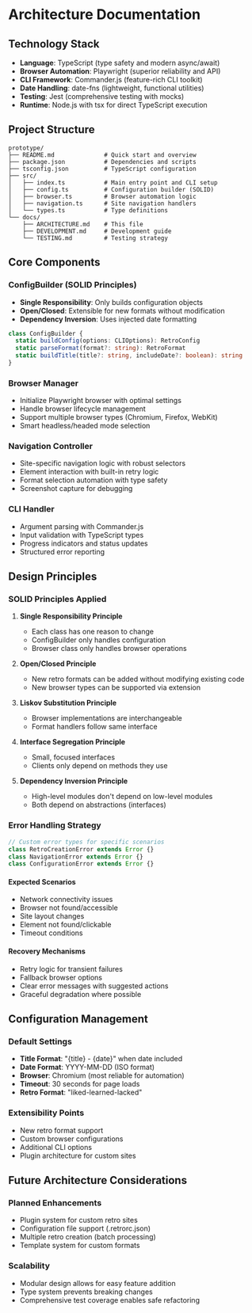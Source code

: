 # Architecture Documentation

## Technology Stack

- **Language**: TypeScript (type safety and modern async/await)
- **Browser Automation**: Playwright (superior reliability and API)
- **CLI Framework**: Commander.js (feature-rich CLI toolkit)
- **Date Handling**: date-fns (lightweight, functional utilities)
- **Testing**: Jest (comprehensive testing with mocks)
- **Runtime**: Node.js with tsx for direct TypeScript execution

## Project Structure

```
prototype/
├── README.md              # Quick start and overview
├── package.json           # Dependencies and scripts
├── tsconfig.json          # TypeScript configuration
├── src/
│   ├── index.ts           # Main entry point and CLI setup
│   ├── config.ts          # Configuration builder (SOLID)
│   ├── browser.ts         # Browser automation logic
│   ├── navigation.ts      # Site navigation handlers
│   └── types.ts           # Type definitions
└── docs/
    ├── ARCHITECTURE.md    # This file
    ├── DEVELOPMENT.md     # Development guide
    └── TESTING.md         # Testing strategy
```

## Core Components

### ConfigBuilder (SOLID Principles)
- **Single Responsibility**: Only builds configuration objects
- **Open/Closed**: Extensible for new formats without modification
- **Dependency Inversion**: Uses injected date formatting

```typescript
class ConfigBuilder {
  static buildConfig(options: CLIOptions): RetroConfig
  static parseFormat(format?: string): RetroFormat
  static buildTitle(title?: string, includeDate?: boolean): string
}
```

### Browser Manager
- Initialize Playwright browser with optimal settings
- Handle browser lifecycle management
- Support multiple browser types (Chromium, Firefox, WebKit)
- Smart headless/headed mode selection

### Navigation Controller
- Site-specific navigation logic with robust selectors
- Element interaction with built-in retry logic
- Format selection automation with type safety
- Screenshot capture for debugging

### CLI Handler
- Argument parsing with Commander.js
- Input validation with TypeScript types
- Progress indicators and status updates
- Structured error reporting

## Design Principles

### SOLID Principles Applied

1. **Single Responsibility Principle**
   - Each class has one reason to change
   - ConfigBuilder only handles configuration
   - Browser class only handles browser operations

2. **Open/Closed Principle**
   - New retro formats can be added without modifying existing code
   - New browser types can be supported via extension

3. **Liskov Substitution Principle**
   - Browser implementations are interchangeable
   - Format handlers follow same interface

4. **Interface Segregation Principle**
   - Small, focused interfaces
   - Clients only depend on methods they use

5. **Dependency Inversion Principle**
   - High-level modules don't depend on low-level modules
   - Both depend on abstractions (interfaces)

### Error Handling Strategy

```typescript
// Custom error types for specific scenarios
class RetroCreationError extends Error {}
class NavigationError extends Error {}
class ConfigurationError extends Error {}
```

#### Expected Scenarios
- Network connectivity issues
- Browser not found/accessible
- Site layout changes
- Element not found/clickable
- Timeout conditions

#### Recovery Mechanisms
- Retry logic for transient failures
- Fallback browser options
- Clear error messages with suggested actions
- Graceful degradation where possible

## Configuration Management

### Default Settings
- **Title Format**: "{title} - {date}" when date included
- **Date Format**: YYYY-MM-DD (ISO format)
- **Browser**: Chromium (most reliable for automation)
- **Timeout**: 30 seconds for page loads
- **Retro Format**: "liked-learned-lacked"

### Extensibility Points
- New retro format support
- Custom browser configurations  
- Additional CLI options
- Plugin architecture for custom sites

## Future Architecture Considerations

### Planned Enhancements
- Plugin system for custom retro sites
- Configuration file support (.retrorc.json)
- Multiple retro creation (batch processing)
- Template system for custom formats

### Scalability
- Modular design allows for easy feature addition
- Type system prevents breaking changes
- Comprehensive test coverage enables safe refactoring
